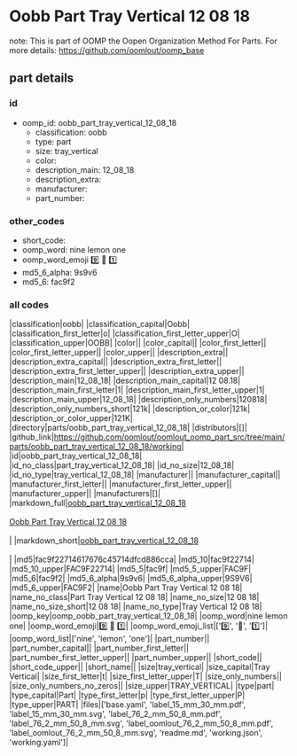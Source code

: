 # Oobb Part Tray Vertical 12 08 18  

note: This is part of OOMP the Oopen Organization Method For Parts. For more details: https://github.com/oomlout/oomp_base

##  part details





### id
* oomp_id: oobb_part_tray_vertical_12_08_18
  * classification: oobb
  * type: part
  * size: tray_vertical
  * color: 
  * description_main: 12_08_18
  * description_extra: 
  * manufacturer: 
  * part_number: 

### other_codes
* short_code: 
* oomp_word: nine lemon one
* oomp_word_emoji :nine: :lemon: :one:
* md5_6_alpha: 9s9v6
* md5_6: fac9f2

### all codes 
|classification|oobb|
|classification_capital|Oobb|
|classification_first_letter|o|
|classification_first_letter_upper|O|
|classification_upper|OOBB|
|color||
|color_capital||
|color_first_letter||
|color_first_letter_upper||
|color_upper||
|description_extra||
|description_extra_capital||
|description_extra_first_letter||
|description_extra_first_letter_upper||
|description_extra_upper||
|description_main|12_08_18|
|description_main_capital|12 08.18|
|description_main_first_letter|1|
|description_main_first_letter_upper|1|
|description_main_upper|12_08_18|
|description_only_numbers|120818|
|description_only_numbers_short|121k|
|description_or_color|121k|
|description_or_color_upper|121K|
|directory|parts/oobb_part_tray_vertical_12_08_18|
|distributors|[]|
|github_link|https://github.com/oomlout/oomlout_oomp_part_src/tree/main/parts/oobb_part_tray_vertical_12_08_18/working|
|id|oobb_part_tray_vertical_12_08_18|
|id_no_class|part_tray_vertical_12_08_18|
|id_no_size|12_08_18|
|id_no_type|tray_vertical_12_08_18|
|manufacturer||
|manufacturer_capital||
|manufacturer_first_letter||
|manufacturer_first_letter_upper||
|manufacturer_upper||
|manufacturers|[]|
|markdown_full|[oobb_part_tray_vertical_12_08_18](https://github.com/oomlout/oomlout_oomp_part_src/tree/main/parts/oobb_part_tray_vertical_12_08_18/working)<br>[](https://github.com/oomlout/oomlout_oomp_part_src/tree/main/parts/oobb_part_tray_vertical_12_08_18/working)<br>[Oobb Part Tray Vertical 12 08 18](https://github.com/oomlout/oomlout_oomp_part_src/tree/main/parts/oobb_part_tray_vertical_12_08_18/working)<br><br>|
|markdown_short|[oobb_part_tray_vertical_12_08_18](https://github.com/oomlout/oomlout_oomp_part_src/tree/main/parts/oobb_part_tray_vertical_12_08_18/working)<br><br>|
|md5|fac9f22714617676c45714dfcd886cca|
|md5_10|fac9f22714|
|md5_10_upper|FAC9F22714|
|md5_5|fac9f|
|md5_5_upper|FAC9F|
|md5_6|fac9f2|
|md5_6_alpha|9s9v6|
|md5_6_alpha_upper|9S9V6|
|md5_6_upper|FAC9F2|
|name|Oobb Part Tray Vertical 12 08 18|
|name_no_class|Part Tray Vertical 12 08 18|
|name_no_size|12 08 18|
|name_no_size_short|12 08 18|
|name_no_type|Tray Vertical 12 08 18|
|oomp_key|oomp_oobb_part_tray_vertical_12_08_18|
|oomp_word|nine lemon one|
|oomp_word_emoji|:nine: :lemon: :one:|
|oomp_word_emoji_list|[':nine:', ':lemon:', ':one:']|
|oomp_word_list|['nine', 'lemon', 'one']|
|part_number||
|part_number_capital||
|part_number_first_letter||
|part_number_first_letter_upper||
|part_number_upper||
|short_code||
|short_code_upper||
|short_name||
|size|tray_vertical|
|size_capital|Tray Vertical|
|size_first_letter|t|
|size_first_letter_upper|T|
|size_only_numbers||
|size_only_numbers_no_zeros||
|size_upper|TRAY_VERTICAL|
|type|part|
|type_capital|Part|
|type_first_letter|p|
|type_first_letter_upper|P|
|type_upper|PART|
|files|['base.yaml', 'label_15_mm_30_mm.pdf', 'label_15_mm_30_mm.svg', 'label_76_2_mm_50_8_mm.pdf', 'label_76_2_mm_50_8_mm.svg', 'label_oomlout_76_2_mm_50_8_mm.pdf', 'label_oomlout_76_2_mm_50_8_mm.svg', 'readme.md', 'working.json', 'working.yaml']|
